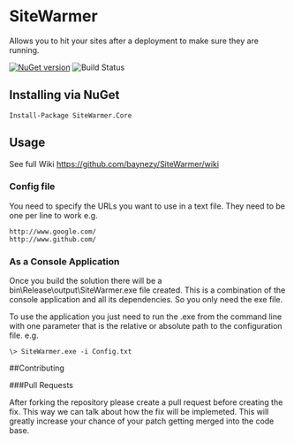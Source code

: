 # SiteWarmer

Allows you to hit your sites after a deployment to make sure they are running.

[![NuGet version](https://badge.fury.io/nu/SiteWarmer.Core.svg)](http://badge.fury.io/nu/SiteWarmer.Core) ![Build Status](https://ci.appveyor.com/api/projects/status/y46qd4btxsnklicp?svg=true) 


## Installing via NuGet

    Install-Package SiteWarmer.Core

## Usage

See full Wiki https://github.com/baynezy/SiteWarmer/wiki

### Config file

You need to specify the URLs you want to use in a text file. They need to be one per line to work
e.g.

    http://www.google.com/
    http://www.github.com/

### As a Console Application

Once you build the solution there will be a bin\Release\output\SiteWarmer.exe file created. This is a combination of the console application and all its dependencies. So you only need the exe file.

To use the application you just need to run the .exe from the command line with one parameter that is the relative or absolute path to the configuration file.
e.g.

    \> SiteWarmer.exe -i Config.txt
	
##Contributing

###Pull Requests

After forking the repository please create a pull request before creating the fix. This way we can talk about how the fix will be implemeted. This will greatly increase your chance of your patch getting merged into the code base.
